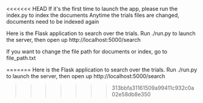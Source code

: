 <<<<<<< HEAD
If it's the first time to launch the app, please run the index.py to index the documents
Anytime the trials files are changed, documents need to be indexed again

Here is the Flask application to search over the trials.
Run ./run.py to launch the server, then open up http://localhost:5000/search

If you want to change the file path for documents or index, go to file_path.txt


=======
Here is the Flask application to search over the trials.
Run ./run.py to launch the server, then open up http://localhost:5000/search
>>>>>>> 313bbfa31161509a99411c932c0a02e58db8e350
